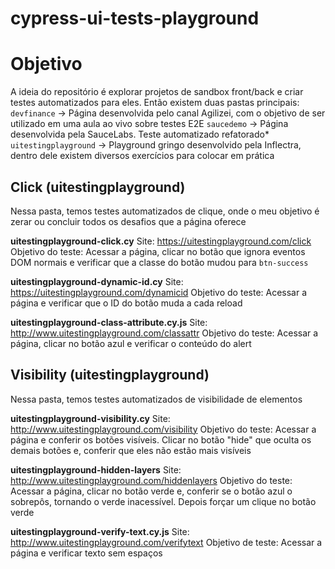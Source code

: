 # cypress-ui-tests-playground

# Objetivo
A ideia do repositório é explorar projetos de sandbox front/back e criar testes automatizados para eles. Então existem duas pastas principais:
`devfinance` -> Página desenvolvida pelo canal Agilizei, com o objetivo de ser utilizado em uma aula ao vivo sobre testes E2E
`saucedemo` -> Página desenvolvida pela SauceLabs. Teste automatizado refatorado*
`uitestingplayground` -> Playground gringo desenvolvido pela Inflectra, dentro dele existem diversos exercícios para colocar em prática

## Click (uitestingplayground)
Nessa pasta, temos testes automatizados de clique, onde o meu objetivo é zerar ou concluir todos os desafios que a página oferece

**uitestingplayground-click.cy**
Site: https://uitestingplayground.com/click
Objetivo do teste: Acessar a página, clicar no botão que ignora eventos DOM normais e verificar que a classe do botão mudou para `btn-success`

**uitestingplayground-dynamic-id.cy**
Site: https://uitestingplayground.com/dynamicid
Objetivo do teste: Acessar a página e verificar que o ID do botão muda a cada reload

**uitestingplayground-class-attribute.cy.js**
Site: http://www.uitestingplayground.com/classattr
Objetivo do teste: Acessar a página, clicar no botão azul e verificar o conteúdo do alert

## Visibility (uitestingplayground)
Nessa pasta, temos testes automatizados de visibilidade de elementos

**uitestingplayground-visibility.cy**
Site: http://www.uitestingplayground.com/visibility
Objetivo do teste: Acessar a página e conferir os botões visíveis. Clicar no botão "hide" que oculta os demais botões e, conferir que eles não estão mais visíveis

**uitestingplayground-hidden-layers**
Site: http://www.uitestingplayground.com/hiddenlayers
Objetivo do teste: Acessar a página, clicar no botão verde e, conferir se o botão azul o sobrepôs, tornando o verde inacessível. Depois forçar um clique no botão verde

**uitestingplayground-verify-text.cy.js**
Site: http://www.uitestingplayground.com/verifytext
Objetivo de teste: Acessar a página e verificar texto sem espaços
